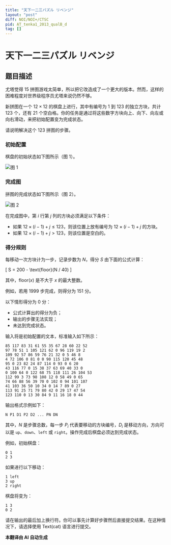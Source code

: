 ```yaml
---
title: "天下一二三パズル リベンジ"
layout: "post"
diff: NOI/NOI+/CTSC
pid: AT_tenka1_2013_qualB_d
tag: []
---
```


# 天下一二三パズル リベンジ

## 题目描述

尤塔觉得 15 拼图游戏太简单，所以把它改造成了一个更大的版本。然而，这样的困难程度对世界级程序员尤塔来说仍然不够。

新拼图在一个 $12 \times 12$ 的棋盘上进行，其中有编号为 $1$ 到 $123$ 的独立方块，共计 123 个，还有 21 个空白格。你的任务是通过将这些数字方块向上、向下、向左或向右滑动，来把初始配置变为完成状态。

请说明解决这个 123 拼图的步骤。

### 初始配置

棋盘的初始状态如下图所示（图 1）。

![图 1](https://cdn.luogu.com.cn/upload/vjudge_pic/AT_tenka1_2013_qualB_d/1364dbd75f744c1b1e96afaf98162cb48a96b694.png)

### 完成图

拼图的完成状态如下图所示（图 2）。

![图 2](https://cdn.luogu.com.cn/upload/vjudge_pic/AT_tenka1_2013_qualB_d/9103b4ad9a6b9d2906b96f60579ccc92d4a803cf.png)

在完成图中，第 $i$ 行第 $j$ 列的方块必须满足以下条件：

- 如果 $12 \times (i-1) + j \leq 123$，则该位置上放有编号为 $12 \times (i-1) + j$ 的方块。
- 如果 $12 \times (i-1) + j > 123$，则该位置是空白的。

### 得分规则

每移动一次方块计为一步，记录步数为 $N$，得分 $S$ 由下面的公式计算：

\[ S = 200 - \text{floor}(N / 40) \]

其中，$\text{floor}(x)$ 是不大于 $x$ 的最大整数。

例如，若用 1999 步完成，则得分为 151 分。

以下情形得分为 0 分：

- 公式计算出的得分为负；
- 输出的步骤无法实现；
- 未达到完成状态。

输入将是初始配置的文本，标准输入如下所示：
```
85 117 83 31 61 55 35 67 28 60 22 52
97 78 51 1 105 121 62 0 96 119 19 2
109 92 57 86 59 76 21 32 0 5 46 8
4 72 106 0 81 0 0 90 115 120 45 48
95 0 23 82 24 87 114 0 93 0 6 20
43 116 77 0 15 38 37 63 69 40 33 0
0 100 64 0 122 68 75 118 111 26 104 53
112 99 3 73 98 108 12 0 58 49 0 65
74 66 88 56 39 70 0 102 0 94 101 107
41 103 36 50 10 34 0 14 7 89 0 27
113 91 25 71 79 80 42 0 29 17 47 54
123 110 0 13 30 84 9 11 16 18 0 44
```

输出格式示例如下：

```
N P1 D1 P2 D2 ... PN DN
```

其中，$N$ 是步骤总数，每一步 $P_i$ 代表要移动的方块编号，$D_i$ 是移动方向，方向可以是 `up`、`down`、`left` 或 `right`。操作完成后棋盘必须达到完成状态。

例如，初始棋盘：
```
0 1
2 3
```

如果进行以下移动：
```
1 left
3 up
2 right
```

棋盘将变为：
```
1 3
0 2
```

请在输出的最后加上换行符。你可以事先计算好步骤然后直接提交结果。在这种情况下，请选择使用 Text(cat) 语言进行提交。

 **本翻译由 AI 自动生成**

